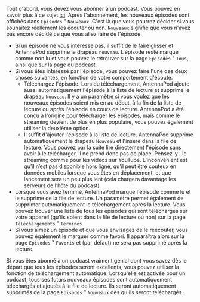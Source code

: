 Tout d'abord, vous devez vous abonner à un podcast. Vous pouvez en savoir plus à
ce sujet [ici](/documentation/getting-started/subscribe). Après l'abonnement,
les nouveaux épisodes sont affichés dans `Episodes` " `Nouveaux`. C'est là que
vous pourrez décider si vous souhaitez réellement les écouter ou non. `Nouveaux`
signifie que vous n'avez pas encore décidé ce que vous allez faire de l'épisode.

- Si un épisode ne vous intéresse pas, il suffit de le faire glisser et
AntennaPod supprime le drapeau `nouveau`. L'épisode reste marqué comme non lu et
vous pouvez le retrouver sur la page `Episodes` " `Tous`, ainsi que sur la page
du podcast.
- Si vous êtes intéressé par l'épisode, vous pouvez faire l'une des deux choses
suivantes, en fonction de votre comportement d'écoute.
   - Téléchargez l'épisode. Lors du téléchargement, AntennaPod ajoute aussi
      automatiquement l'épisode à la liste de lecture et supprime le drapeau `Nouveau`.
      Il y a un paramètre si vous voulez que les nouveaux épisodes soient mis en au
      début, à la fin de la liste de lecture ou après l'épisode en cours de lecture.
      AntennaPod a été conçu à l'origine pour télécharger les épisodes, mais comme le
      streaming devient de plus en plus populaire, vous pouvez également utiliser la
      deuxième option.
   - Il suffit d'ajouter l'épisode à la liste de lecture. AntennaPod supprime
      automatiquement le drapeau `Nouveau` et l'insère dans la file de lecture. Vous
      pouvez par la suite lire directement l'épisode sans avoir à le télécharger, il
      ne prend donc pas de place. Pensez-y : le streaming comme pour les vidéos sur
      YouTube. L’inconvénient est qu’il n’est pas disponible hors ligne, qu’il peut
      être couteux en données mobiles lorsque vous êtes en déplacement, et que
      lancement sera un peu plus lent (cela chargera davantage les serveurs de l’hôte
      du podcast).
- Lorsque vous avez terminé, AntennaPod marque l'épisode comme lu et le supprime
de la file de lecture. Un paramètre permet également de supprimer
automatiquement le téléchargement après la lecture. Vous pouvez trouver une
liste de tous les épisodes qui sont téléchargés sur votre appareil (qu'ils
soient dans la file de lecture ou non) sur la page `Téléchargements` "
`Terminés`.
- Si vous aimez un épisode et que vous envisagez de le réécouter, vous pouvez
également le marquer comme favori. Il apparaîtra alors sur la page `Episodes` "
`Favoris` et (par défaut) ne sera pas supprimé après la lecture.

Si vous êtes abonné à un podcast vraiment génial dont vous savez dès le départ
que tous les épisodes seront excellents, vous pouvez utiliser la fonction de
téléchargement automatique. Lorsqu'elle est activée pour un podcast, tous ses
futurs nouveaux épisodes sont automatiquement téléchargés et ajoutés à la file
de lecture. Ils seront automatiquement supprimés de la page `Episodes` "
`Nouveaux` dès qu'ils seront téléchargés.

